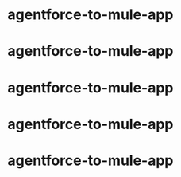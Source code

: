 # agentforce-to-mule-app
# agentforce-to-mule-app
# agentforce-to-mule-app
# agentforce-to-mule-app
# agentforce-to-mule-app
